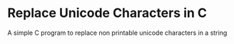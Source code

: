 # Replace Unicode Characters in C
A simple C program to replace non printable unicode characters in a string
